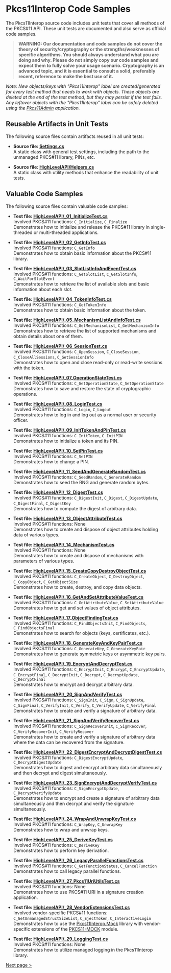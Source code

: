 # Pkcs11Interop Code Samples

The Pkcs11Interop source code includes unit tests that cover all methods of the PKCS#11 API. These unit tests are documented and also serve as official code samples.

> **WARNING: Our documentation and code samples do not cover the theory of security/cryptography or the strengths/weaknesses of specific algorithms. You should always understand what you are doing and why. Please do not simply copy our code samples and expect them to fully solve your usage scenario. Cryptography is an advanced topic, and it is essential to consult a solid, preferably recent, reference to make the best use of it.**

*Note: New objects/keys with "Pkcs11Interop" label are created/generated for every test method that needs to work with objects. These objects are deleted at the end of the test method, but they may persist if the test fails. Any leftover objects with the "Pkcs11Interop" label can be safely deleted using the [Pkcs11Admin](https://www.pkcs11admin.net/) application.*

## Reusable Artifacts in Unit Tests

The following source files contain artifacts reused in all unit tests:

* **Source file: [Settings.cs](../src/Pkcs11Interop.Tests/Settings.cs)**  
  A static class with general test settings, including the path to the unmanaged PKCS#11 library, PINs, etc.

* **Source file: [HighLevelAPI/Helpers.cs](../src/Pkcs11Interop.Tests/HighLevelAPI/Helpers.cs)**  
  A static class with utility methods that enhance the readability of unit tests.

## Valuable Code Samples

The following source files contain valuable code samples:

* **Test file: [HighLevelAPI/_01_InitializeTest.cs](../src/Pkcs11Interop.Tests/HighLevelAPI/_01_InitializeTest.cs)**  
  Involved PKCS#11 functions: `C_Initialize`, `C_Finalize`  
  Demonstrates how to initialize and release the PKCS#11 library in single-threaded or multi-threaded applications.

* **Test file: [HighLevelAPI/_02_GetInfoTest.cs](../src/Pkcs11Interop.Tests/HighLevelAPI/_02_GetInfoTest.cs)**  
  Involved PKCS#11 functions: `C_GetInfo`  
  Demonstrates how to obtain basic information about the PKCS#11 library.

* **Test file: [HighLevelAPI/_03_SlotListInfoAndEventTest.cs](../src/Pkcs11Interop.Tests/HighLevelAPI/_03_SlotListInfoAndEventTest.cs)**  
  Involved PKCS#11 functions: `C_GetSlotList`, `C_GetSlotInfo`, `C_WaitForSlotEvent`  
  Demonstrates how to retrieve the list of available slots and basic information about each slot.

* **Test file: [HighLevelAPI/_04_TokenInfoTest.cs](../src/Pkcs11Interop.Tests/HighLevelAPI/_04_TokenInfoTest.cs)**  
  Involved PKCS#11 functions: `C_GetTokenInfo`  
  Demonstrates how to obtain basic information about the token.

* **Test file: [HighLevelAPI/_05_MechanismListAndInfoTest.cs](../src/Pkcs11Interop.Tests/HighLevelAPI/_05_MechanismListAndInfoTest.cs)**  
  Involved PKCS#11 functions: `C_GetMechanismList`, `C_GetMechanismInfo`  
  Demonstrates how to retrieve the list of supported mechanisms and obtain details about one of them.

* **Test file: [HighLevelAPI/_06_SessionTest.cs](../src/Pkcs11Interop.Tests/HighLevelAPI/_06_SessionTest.cs)**  
  Involved PKCS#11 functions: `C_OpenSession`, `C_CloseSession`, `C_CloseAllSessions`, `C_GetSessionInfo`  
  Demonstrates how to open and close read-only or read-write sessions with the token.

* **Test file: [HighLevelAPI/_07_OperationStateTest.cs](../src/Pkcs11Interop.Tests/HighLevelAPI/_07_OperationStateTest.cs)**  
  Involved PKCS#11 functions: `C_GetOperationState`, `C_SetOperationState`  
  Demonstrates how to save and restore the state of cryptographic operations.

* **Test file: [HighLevelAPI/_08_LoginTest.cs](../src/Pkcs11Interop.Tests/HighLevelAPI/_08_LoginTest.cs)**  
  Involved PKCS#11 functions: `C_Login`, `C_Logout`  
  Demonstrates how to log in and log out as a normal user or security officer.

* **Test file: [HighLevelAPI/_09_InitTokenAndPinTest.cs](../src/Pkcs11Interop.Tests/HighLevelAPI/_09_InitTokenAndPinTest.cs)**  
  Involved PKCS#11 functions: `C_InitToken`, `C_InitPIN`  
  Demonstrates how to initialize a token and its PIN.

* **Test file: [HighLevelAPI/_10_SetPinTest.cs](../src/Pkcs11Interop.Tests/HighLevelAPI/_10_SetPinTest.cs)**  
  Involved PKCS#11 functions: `C_SetPIN`  
  Demonstrates how to change a PIN.

* **Test file: [HighLevelAPI/_11_SeedAndGenerateRandomTest.cs](../src/Pkcs11Interop.Tests/HighLevelAPI/_11_SeedAndGenerateRandomTest.cs)**  
  Involved PKCS#11 functions: `C_SeedRandom`, `C_GenerateRandom`  
  Demonstrates how to seed the RNG and generate random bytes.

* **Test file: [HighLevelAPI/_12_DigestTest.cs](../src/Pkcs11Interop.Tests/HighLevelAPI/_12_DigestTest.cs)**  
  Involved PKCS#11 functions: `C_DigestInit`, `C_Digest`, `C_DigestUpdate`, `C_DigestFinal`, `C_DigestKey`  
  Demonstrates how to compute the digest of arbitrary data.

* **Test file: [HighLevelAPI/_13_ObjectAttributeTest.cs](../src/Pkcs11Interop.Tests/HighLevelAPI/_13_ObjectAttributeTest.cs)**  
  Involved PKCS#11 functions: None  
  Demonstrates how to create and dispose of object attributes holding data of various types.

* **Test file: [HighLevelAPI/_14_MechanismTest.cs](../src/Pkcs11Interop.Tests/HighLevelAPI/_14_MechanismTest.cs)**  
  Involved PKCS#11 functions: None  
  Demonstrates how to create and dispose of mechanisms with parameters of various types.

* **Test file: [HighLevelAPI/_15_CreateCopyDestroyObjectTest.cs](../src/Pkcs11Interop.Tests/HighLevelAPI/_15_CreateCopyDestroyObjectTest.cs)**  
  Involved PKCS#11 functions: `C_CreateObject`, `C_DestroyObject`, `C_CopyObject`, `C_GetObjectSize`  
  Demonstrates how to create, destroy, and copy data objects.

* **Test file: [HighLevelAPI/_16_GetAndSetAttributeValueTest.cs](../src/Pkcs11Interop.Tests/HighLevelAPI/_16_GetAndSetAttributeValueTest.cs)**  
  Involved PKCS#11 functions: `C_GetAttributeValue`, `C_SetAttributeValue`  
  Demonstrates how to get and set values of object attributes.

* **Test file: [HighLevelAPI/_17_ObjectFindingTest.cs](../src/Pkcs11Interop.Tests/HighLevelAPI/_17_ObjectFindingTest.cs)**  
  Involved PKCS#11 functions: `C_FindObjectsInit`, `C_FindObjects`, `C_FindObjectsFinal`  
  Demonstrates how to search for objects (keys, certificates, etc.).

* **Test file: [HighLevelAPI/_18_GenerateKeyAndKeyPairTest.cs](../src/Pkcs11Interop.Tests/HighLevelAPI/_18_GenerateKeyAndKeyPairTest.cs)**  
  Involved PKCS#11 functions: `C_GenerateKey`, `C_GenerateKeyPair`  
  Demonstrates how to generate symmetric keys or asymmetric key pairs.

* **Test file: [HighLevelAPI/_19_EncryptAndDecryptTest.cs](../src/Pkcs11Interop.Tests/HighLevelAPI/_19_EncryptAndDecryptTest.cs)**  
  Involved PKCS#11 functions: `C_EncryptInit`, `C_Encrypt`, `C_EncryptUpdate`, `C_EncryptFinal`, `C_DecryptInit`, `C_Decrypt`, `C_DecryptUpdate`, `C_DecryptFinal`  
  Demonstrates how to encrypt and decrypt arbitrary data.

* **Test file: [HighLevelAPI/_20_SignAndVerifyTest.cs](../src/Pkcs11Interop.Tests/HighLevelAPI/_20_SignAndVerifyTest.cs)**  
  Involved PKCS#11 functions: `C_SignInit`, `C_Sign`, `C_SignUpdate`, `C_SignFinal`, `C_VerifyInit`, `C_Verify`, `C_VerifyUpdate`, `C_VerifyFinal`  
  Demonstrates how to create and verify a signature of arbitrary data.

* **Test file: [HighLevelAPI/_21_SignAndVerifyRecoverTest.cs](../src/Pkcs11Interop.Tests/HighLevelAPI/_21_SignAndVerifyRecoverTest.cs)**  
  Involved PKCS#11 functions: `C_SignRecoverInit`, `C_SignRecover`, `C_VerifyRecoverInit`, `C_VerifyRecover`  
  Demonstrates how to create and verify a signature of arbitrary data where the data can be recovered from the signature.

* **Test file: [HighLevelAPI/_22_DigestEncryptAndDecryptDigestTest.cs](../src/Pkcs11Interop.Tests/HighLevelAPI/_22_DigestEncryptAndDecryptDigestTest.cs)**  
  Involved PKCS#11 functions: `C_DigestEncryptUpdate`, `C_DecryptDigestUpdate`  
  Demonstrates how to digest and encrypt arbitrary data simultaneously and then decrypt and digest simultaneously.

* **Test file: [HighLevelAPI/_23_SignEncryptAndDecryptVerifyTest.cs](../src/Pkcs11Interop.Tests/HighLevelAPI/_23_SignEncryptAndDecryptVerifyTest.cs)**  
  Involved PKCS#11 functions: `C_SignEncryptUpdate`, `C_DecryptVerifyUpdate`  
  Demonstrates how to encrypt and create a signature of arbitrary data simultaneously and then decrypt and verify the signature simultaneously.

* **Test file: [HighLevelAPI/_24_WrapAndUnwrapKeyTest.cs](../src/Pkcs11Interop.Tests/HighLevelAPI/_24_WrapAndUnwrapKeyTest.cs)**  
  Involved PKCS#11 functions: `C_WrapKey`, `C_UnwrapKey`  
  Demonstrates how to wrap and unwrap keys.

* **Test file: [HighLevelAPI/_25_DeriveKeyTest.cs](../src/Pkcs11Interop.Tests/HighLevelAPI/_25_DeriveKeyTest.cs)**  
  Involved PKCS#11 functions: `C_DeriveKey`  
  Demonstrates how to perform key derivation.

* **Test file: [HighLevelAPI/_26_LegacyParallelFunctionsTest.cs](../src/Pkcs11Interop.Tests/HighLevelAPI/_26_LegacyParallelFunctionsTest.cs)**  
  Involved PKCS#11 functions: `C_GetFunctionStatus`, `C_CancelFunction`  
  Demonstrates how to call legacy parallel functions.

* **Test file: [HighLevelAPI/_27_Pkcs11UriUtilsTest.cs](../src/Pkcs11Interop.Tests/HighLevelAPI/_27_Pkcs11UriUtilsTest.cs)**  
  Involved PKCS#11 functions: None  
  Demonstrates how to use PKCS#11 URI in a signature creation application.

* **Test file: [HighLevelAPI/_28_VendorExtensionsTest.cs](../src/Pkcs11Interop.Tests/HighLevelAPI/_28_VendorExtensionsTest.cs)**  
  Involved vendor-specific PKCS#11 functions: `C_GetUnmanagedStructSizeList`, `C_EjectToken`, `C_InteractiveLogin`  
  Demonstrates how to use the [Pkcs11Interop.Mock](../src/Pkcs11Interop.Mock/) library with vendor-specific extensions of the [PKCS11-MOCK](https://github.com/Pkcs11Interop/pkcs11-mock) module.

* **Test file: [HighLevelAPI/_29_LoggingTest.cs](../src/Pkcs11Interop.Tests/HighLevelAPI/_29_LoggingTest.cs)**  
  Involved PKCS#11 functions: None  
  Demonstrates how to utilize managed logging in the Pkcs11Interop library.

[Next page >](05_TROUBLESHOOTING.md)
